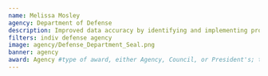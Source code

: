 ```yaml
---
name: Melissa Mosley
agency: Department of Defense
description: Improved data accuracy by identifying and implementing process improvements and changing requirements to more accurately reflect the required data in reports. Her work expedited the review process and improved accounting for public sector transactions.
filters: indiv defense agency
image: agency/Defense_Department_Seal.png
banner: agency
award: Agency #type of award, either Agency, Council, or President's; this is case sensitive so make sure to match the options listed exactly. This section generates the format of the card
---
```

